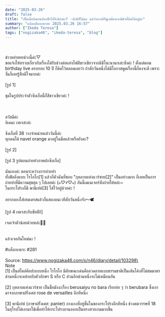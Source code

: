 ```yaml
---
date: "2025-03-26"
draft: false
title: "เป็ดเนี่ยบินบนท้องฟ้าได้รึเปล่าคะ? -ปกติก็ไม่นะ แต่ว่าบางทีก็ดูเหมือนจะมีตัวที่บินได้อยู่ค่ะ"
summary: "แปลบล็อกเทเรสะ 2025.03.26 16:57"
author: ["Ikeda Teresa"]
tags: ["nogizaka46", "ikeda-teresa", "blog"]
---
```


\
\
ข่าวหย่ายยยช่วงนี้ค่ะ▽\
ขอแจ้งให้ทราบเกี่ยวกับเรื่องได้รับช่วงต่อแท่งไฟสีขาวเขียวจากนิชิโนะนานาเสะซังค่ะ ! ตั้งแต่ตอน birthday live ครบรอบ 10 ปี ก็คิดไว้ตลอดเลยว่า ถ้าสักวันหนึ่งได้มีโอกาสพูดเรื่องนี้ก็คงจะดี เพราะงั้นก็เลยรู้สึกดีใจมากค่ะ\
\
[รูป 1]\
\
ชุดในรูปประจำตัวซิงเกิ้ลนี้ก็สีขาวเขียวค่ะ !\
\
\
\
สวัสดีค่ะ\
อิเคดะ เทเรสะค่ะ\
\
ซิงเกิ้ลที่ 38 วางจำหน่ายแล้ววันนี้ค่ะ\
ทุกคนได้ navel orange มาอยู่ในมือแล้วหรือยังคะ?\
\
[รูป 2]\
\
[รูป 3 รูปตอนถ่ายทำภาพปกซิงเกิ้ล]\
\
ฉันเองค่ะ ตอนระหว่างการถ่ายทำ\
ทั้งฟิลลิ่งแบบ โรโกโก[1] แล้วก็ตัวฉันที่ชอบ "กุหลาบแห่งแวร์ซาย[2]" เป็นอย่างมาก ก็เลยเป็นการถ่ายทำที่มีความสุขสุด ๆ ไปเลยค่ะ (๑♡∀♡๑) อันนี้เมเนเจอร์ซังถ่ายให้หล่ะ~\
ในกระโปรงก็มี พานีเย่ห์[3] ใส่ไว้อยู่ด้วยค่ะ !\
\
อยากลองใส่เฮดเดรสแล้วก็แสดงบนเวทีสักวันหนึ่งจัง～🕊\
\
[รูป 4 เทเรสะกับซัทสึกิ]\
\
เจอเจ้าตัวน้อยด้วยหล่ะ👼🏻\
\
\
แล้วเจอกันใหม่นะ !\
\
#บล็อกเทเระ #281\
\
Source: https://www.nogizaka46.com/s/n46/diary/detail/103298\
\
Note\
[1] เป็นสไตล์ศิลปะแบบหนึ่ง โรโกโก มีลักษณะเด่นคือลวดลายแบบธรรมชาติเป็นเส้นโค้งที่ไม่สมมาตร ด้านหนึ่งจะคล้ายกับตัวอักษร S หรือ C ส่วนอีกด้านหนึ่งจะไม่เหมือนกัน\
\
[2] กุหลาบแห่งแวร์ซาย เป็นชื่อมังงะเรื่อง berusaiyu no bara เรียกย่อ ๆ ว่า berubara ซึ่งเอามาจากภาษาฝรั่งเศส rose de versailles อีกทีหนึ่ง\
\
[3] พานีเย่ห์ (ภาษาฝรั่งเศส: panier) กางเกงที่อยู่ชั้นในของกระโปรงอีกทีหนึ่ง ช่วงศตวรรษที่ 18 ในยุโรปได้เอามาใช้เพื่อทำให้กระโปรงบานออกเป็นทรงสวยงามมากขึ้น

